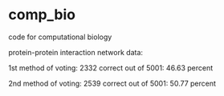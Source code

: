 # comp_bio
code for computational biology


protein-protein interaction network data:


1st method of voting: 2332 correct out of 5001: 46.63 percent


2nd method of voting: 2539 correct out of 5001: 50.77 percent
